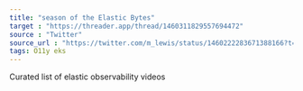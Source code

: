 ```yaml
---
title: "season of the Elastic Bytes"
target : "https://threader.app/thread/1460311829557694472"
source : "Twitter"
source_url : "https://twitter.com/m_lewis/status/1460222283671388166?t=hH2K96lFAFFN90ZIFgCDhw"
tags: O11y eks
---
```


Curated list of elastic observability videos
